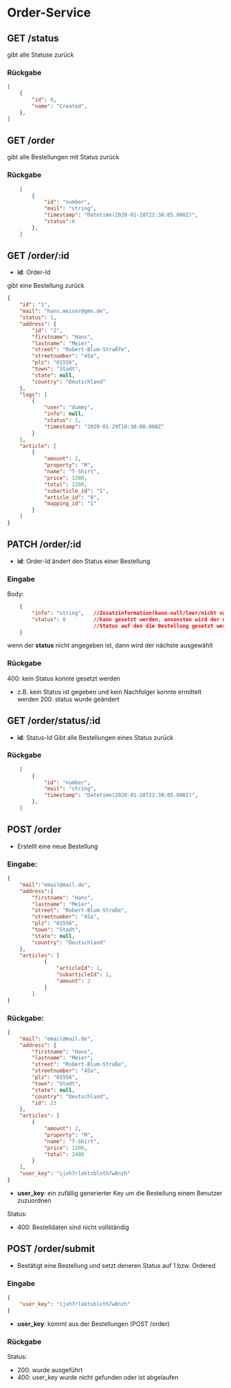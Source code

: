 # Order-Service

## GET /status
gibt alle Statuse zurück

### Rückgabe
```json
[
    {
        "id": 0,
        "name": "Created",
    },
]
```

## GET /order
gibt alle Bestellungen mit Status zurück

### Rückgabe
```json
    [
        {
            "id": "number",
            "mail": "string",
            "timestamp": "Datetime(2020-01-28T22:38:05.000Z)",
            "status":0 
        },
    ]
```

## GET /order/:id
- **id**: Order-Id

gibt eine Bestellung zurück

```json 
{
    "id": "1",
    "mail": "hans.meiser@gmx.de",
    "status": 1,
    "address": {
        "id": "2",
        "firstname": "Hans",
        "lastname": "Meier",
        "street": "Robert-Blum-StraÃŸe",
        "streetnumber": "45a",
        "plz": "01556",
        "town": "Stadt",
        "state": null,
        "country": "Deutschland"
    },
    "logs": [
        {
            "user": "dummy",
            "info": null,
            "status": 1,
            "timestamp": "2020-01-29T10:30:00.000Z"
        }
    ],
    "article": [
        {
            "amount": 1,
            "property": "M",
            "name": "T-Shirt",
            "price": 1200,
            "total": 1200,
            "subarticle_id": "1",
            "article_id": "0",
            "mapping_id": "1"
        }
    ]
}

```

## PATCH /order/:id
- **id**: Order-Id
ändert den Status einer Bestellung

### Eingabe
Body:
```json
    {
        "info": "string",   //Zusatzinformation(kann null/leer/nicht vorhanden sein)
        "status": 0         //kann gesetzt werden, ansonsten wird der nächste Status ausgewählt
                            //Status auf den die Bestellung gesetzt werden soll
    }
```
wenn der **status** nicht angegeben ist, dann wird der nächste ausgewählt

### Rückgabe
400: kein Status konnte gesetzt werden
  - z.B. kein Status ist gegeben und kein Nachfolger konnte ermittelt werden
200: status wurde geändert



## GET /order/status/:id
- **id**: Status-Id
Gibt alle Bestellungen eines Status zurück

### Rückgabe
```json
    [
        {
            "id": "number",
            "mail": "string",
            "timestamp": "Datetime(2020-01-28T22:38:05.000Z)",
        },
    ]
```

## POST /order
- Erstellt eine neue Bestellung

### Eingabe:
```json
{
	"mail":"email@mail.de",
	"address":{
		"firstname": "Hans",
        "lastname": "Meier",
        "street": "Robert-Blum-Straße",
        "streetnumber": "45a",
        "plz": "01556",
        "town": "Stadt",
        "state": null,
        "country": "Deutschland"
	},
	"articles": [
			{
				"articleId": 1,
				"subarticleId": 1,
				"amount": 2
			}
		]
}
```

### Rückgabe:
```json
{
    "mail": "email@mail.de",
    "address": {
        "firstname": "Hans",
        "lastname": "Meier",
        "street": "Robert-Blum-Straße",
        "streetnumber": "45a",
        "plz": "01556",
        "town": "Stadt",
        "state": null,
        "country": "Deutschland",
        "id": 23
    },
    "articles": [
        {
            "amount": 2,
            "property": "M",
            "name": "T-Shirt",
            "price": 1200,
            "total": 2400
        }
    ],
    "user_key": "ijxh7rlaktsblxth7w8nzh"
}
```
- **user_key**: ein zufällig generierter Key um die Bestellung einem Benutzer zuzuordnen

Status:
  - 400: Bestelldaten sind nicht vollständig


## POST /order/submit
- Bestätigt eine Bestellung und setzt deneren Status auf 1 bzw. Ordered
### Eingabe
```json
{
	"user_key": "ijxh7rlaktsblxth7w8nzh"
}
```
- **user_key**: kommt aus der Bestellungen (POST /order)
### Rückgabe
Status:
  - 200: wurde ausgeführt
  - 400: user_key wurde nicht gefunden oder ist abgelaufen

